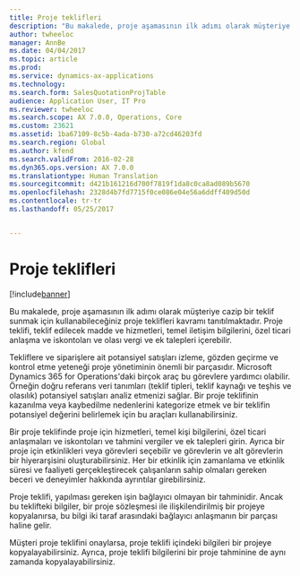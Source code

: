 ```yaml
---
title: Proje teklifleri
description: "Bu makalede, proje aşamasının ilk adımı olarak müşteriye cazip bir teklif sunmak için kullanabileceğiniz proje teklifleri kavramı tanıtılmaktadır. Proje teklifi, teklif edilecek madde ve hizmetleri, temel iletişim bilgilerini, özel ticari anlaşma ve iskontoları ve olası vergi ve ek talepleri içerebilir."
author: twheeloc
manager: AnnBe
ms.date: 04/04/2017
ms.topic: article
ms.prod: 
ms.service: dynamics-ax-applications
ms.technology: 
ms.search.form: SalesQuotationProjTable
audience: Application User, IT Pro
ms.reviewer: twheeloc
ms.search.scope: AX 7.0.0, Operations, Core
ms.custom: 23621
ms.assetid: 1ba67109-8c5b-4ada-b730-a72cd46203fd
ms.search.region: Global
ms.author: kfend
ms.search.validFrom: 2016-02-28
ms.dyn365.ops.version: AX 7.0.0
ms.translationtype: Human Translation
ms.sourcegitcommit: d421b161216d700f7819f1da8c0ca8ad089b5670
ms.openlocfilehash: 2328d4b7fd7715f0ce086e04e56a6ddff409d50d
ms.contentlocale: tr-tr
ms.lasthandoff: 05/25/2017


---
```


# <a name="project-quotations"></a>Proje teklifleri

[!include[banner](../includes/banner.md)]


Bu makalede, proje aşamasının ilk adımı olarak müşteriye cazip bir teklif sunmak için kullanabileceğiniz proje teklifleri kavramı tanıtılmaktadır. Proje teklifi, teklif edilecek madde ve hizmetleri, temel iletişim bilgilerini, özel ticari anlaşma ve iskontoları ve olası vergi ve ek talepleri içerebilir. 

Tekliflere ve siparişlere ait potansiyel satışları izleme, gözden geçirme ve kontrol etme yeteneği proje yönetiminin önemli bir parçasıdır. Microsoft Dynamics 365 for Operations'daki birçok araç bu görevlere yardımcı olabilir. Örneğin doğru referans veri tanımları (teklif tipleri, teklif kaynağı ve teşhis ve olasılık) potansiyel satışları analiz etmenizi sağlar. Bir proje teklifinin kazanılma veya kaybedilme nedenlerini kategorize etmek ve bir teklifin potansiyel değerini belirlemek için bu araçları kullanabilirsiniz. 

Bir proje teklifinde proje için hizmetleri, temel kişi bilgilerini, özel ticari anlaşmaları ve iskontoları ve tahmini vergiler ve ek talepleri girin. Ayrıca bir proje için etkinlikleri veya görevleri seçebilir ve görevlerin ve alt görevlerin bir hiyerarşisini oluşturabilirsiniz. Her bir etkinlik için zamanlama ve etkinlik süresi ve faaliyeti gerçekleştirecek çalışanların sahip olmaları gereken beceri ve deneyimler hakkında ayrıntılar girebilirsiniz. 

Proje teklifi, yapılması gereken işin bağlayıcı olmayan bir tahminidir. Ancak bu teklifteki bilgiler, bir proje sözleşmesi ile ilişkilendirilmiş bir projeye kopyalanırsa, bu bilgi iki taraf arasındaki bağlayıcı anlaşmanın bir parçası haline gelir. 

Müşteri proje teklifini onaylarsa, proje teklifi içindeki bilgileri bir projeye kopyalayabilirsiniz. Ayrıca, proje teklifi bilgilerini bir proje tahminine de aynı zamanda kopyalayabilirsiniz.




